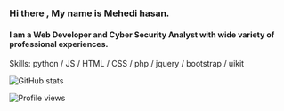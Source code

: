 ### Hi there , My name is Mehedi hasan.
#### **I am a Web Developer and Cyber Security Analyst with wide variety of professional experiences.** 

Skills: python /  JS / HTML / CSS / php / jquery / bootstrap / uikit

![GitHub stats](https://github-readme-stats.vercel.app/api?username=devmehedi101&show_icons=true)  

![Profile views](https://gpvc.arturio.dev/devmehedi101)  
